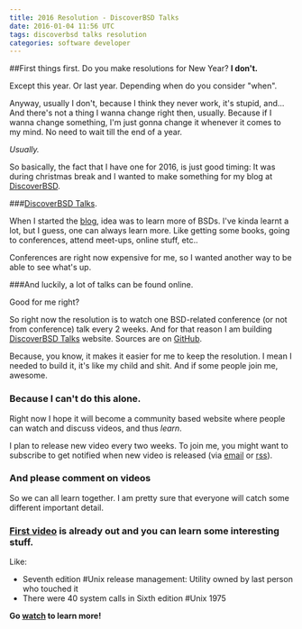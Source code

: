 ```yaml
---
title: 2016 Resolution - DiscoverBSD Talks
date: 2016-01-04 11:56 UTC
tags: discoverbsd talks resolution
categories: software developer
---
```

##First things first. 
Do you make resolutions for New Year? **I don't.** 

Except this year. Or last year. Depending when do you consider "when". 

Anyway, usually I don't, because I think they never work, it's stupid, and...  
And there's not a thing I wanna change right then, usually. Because if I wanna 
change something, I'm just gonna change it whenever it comes to my mind. 
No need to wait till the end of a year.

*Usually.* 

So basically, the fact that I have one for 2016, is just good timing: 
It was during christmas break and I wanted to make something
for my blog at [DiscoverBSD](https://discoverbsd.com).

###[DiscoverBSD Talks](https://talks.discoverbsd.com).

When I started the [blog](https://discoverbsd.com), idea was to learn more of
BSDs. I've kinda learnt a lot, but I guess, one can always learn more.
Like getting some books, going to conferences, attend meet-ups,
online stuff, etc.. 

Conferences are right now expensive for me, so I wanted another way to be 
able to see what's up.  

###And luckily, a lot of talks can be found online. 

Good for me right? 

So right now the resolution is to watch one BSD-related conference
(or not from conference) talk every 2 weeks. And for that reason I am building 
[DiscoverBSD Talks](https://talks.discoverbsd.com) website. 
Sources are on [GitHub](https://github.com/DiscoverBSD/Talks). 

Because, you know, it makes it easier for me to keep the resolution. I mean 
I needed to build it, it's like my child and shit. And if some people join me, awesome.

### Because I can't do this alone. 

Right now I hope it will become a community based website where
people can watch and discuss videos, and thus *learn*.

I plan to release new video every two weeks. To join me, you might want 
to subscribe to get notified when new video is released 
(via [email](http://eepurl.com/bHOOKz) or 
[rss](https://talks.discoverbsd.com/feed.xml)).

### And please comment on videos

So we can all learn together. I am pretty sure that everyone will catch some different important detail.

### [First video](https://talks.discoverbsd.com/2016/01/01/early-days-of-unix-and-design-of-sh.html) is already out and you can learn some interesting stuff.

Like:  

 * Seventh edition #Unix release management: Utility owned by last person who touched it  
 * There were 40 system calls in Sixth edition #Unix 1975 

**Go [watch](https://talks.discoverbsd.com/2016/01/01/early-days-of-unix-and-design-of-sh.html) to learn more!**





